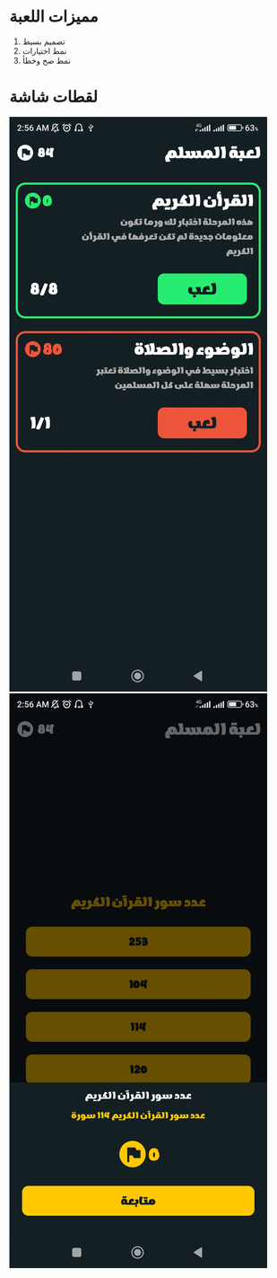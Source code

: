 

# مميزات اللعبة
1. تصميم بسيط
2. نمط اختيارات
3. نمط صح وخطأ

# لقطات شاشة
![ScreenShot](https://raw.githubusercontent.com/adeb01/MuslimGame/main/Screenshots/Screenshot_2023-01-09-02-56-44-652_com.next39.muslimgame.jpg)
![ScreenShot](https://raw.githubusercontent.com/adeb01/MuslimGame/main/Screenshots/Screenshot_2023-01-09-02-56-52-446_com.next39.muslimgame.jpg)
